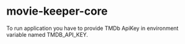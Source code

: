 # movie-keeper-core

To run application you have to provide TMDb ApiKey in environment variable named TMDB_API_KEY.